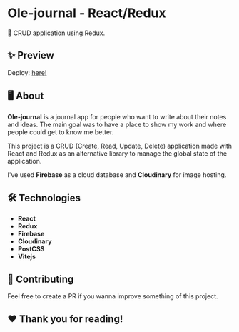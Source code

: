 # Ole-journal - React/Redux

📌 CRUD application using Redux.

## ✨ Preview

Deploy: [here!](https://ole-journal.vercel.app/)

## 🖥 About

**Ole-journal** is a journal app for people who want to write about their notes and ideas. The main goal was to have a place to show my work and where people could get to know me better.

This project is a CRUD (Create, Read, Update, Delete) application made with React and Redux as an alternative library to manage the global state of the application.

I've used **Firebase** as a cloud database and **Cloudinary** for image hosting.

## 🛠 Technologies

- **React**
- **Redux**
- **Firebase**
- **Cloudinary**
- **PostCSS**
- **Vitejs**

## 🤝 Contributing

Feel free to create a PR if you wanna improve something of this project.

## **❤️ Thank you for reading!**
